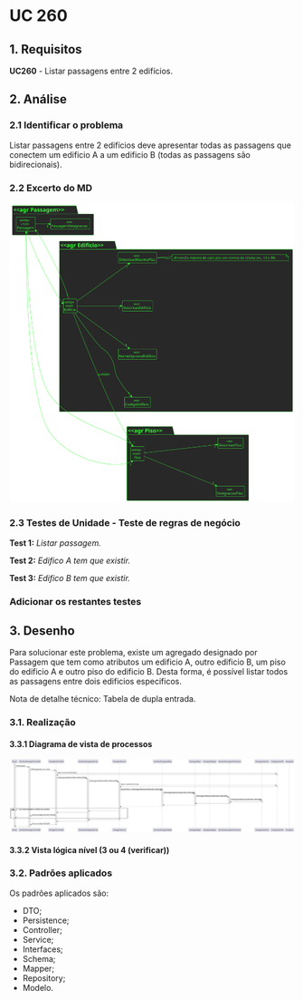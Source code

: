 # UC 260

## 1. Requisitos

**UC260** - Listar passagens entre 2 edifícios.

## 2. Análise

### 2.1 Identificar o problema

Listar passagens entre 2 edifícios deve apresentar todas as passagens que conectem um edificio A a um edificio B (todas as passagens são bidirecionais).

### 2.2 Excerto do MD

![excerpt diagram](ed260.svg "ed260.svg")

### 2.3 Testes de Unidade - Teste de regras de negócio

**Test 1:** *Listar passagem.*

**Test 2:** *Edifico A tem que existir.*

**Test 3:** *Edifico B tem que existir.*

### Adicionar os restantes testes



## 3. Desenho

Para solucionar este problema, existe um agregado designado por Passagem que tem como atributos um edificio A, outro edificio B, um piso do edificio A e outro piso do edificio B. Desta forma, é possível listar todos as passagens entre dois edificios especificos.

Nota de detalhe técnico: Tabela de dupla entrada.

### 3.1. Realização

#### 3.3.1 Diagrama de vista de processos

![vp](vp260.svg "vp260.svg")

#### 3.3.2 Vista lógica nível (3 ou 4 (verificar))


### 3.2. Padrões aplicados

Os padrões aplicados são:

- DTO;
- Persistence;
- Controller;
- Service;
- Interfaces;
- Schema;
- Mapper;
- Repository;
- Modelo.
